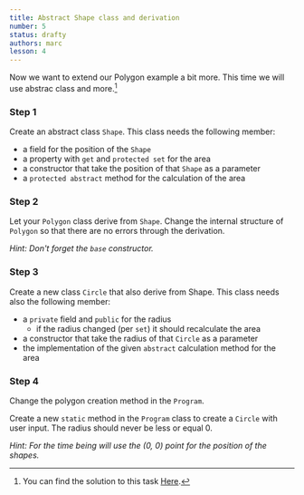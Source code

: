 ```yaml
---
title: Abstract Shape class and derivation
number: 5
status: drafty
authors: marc
lesson: 4
---
```


Now we want to extend our Polygon example a bit more. This time we will use abstrac class and more.[^solution]

[^solution]:
    You can find the solution to this task [Here](https://github.com/satkowski/csharp-solutions/tree/master/04_vererbung_und_polymorphie/01_abstract_shapes).

### Step 1

Create an abstract class `Shape`. This class needs the following member:

- a field for the position of the `Shape`
- a property with `get` and `protected set` for the area
- a constructor that take the position of that `Shape` as a parameter
- a `protected abstract` method for the calculation of the area

### Step 2

Let your `Polygon` class derive from `Shape`. Change the internal structure of `Polygon` so that there are no errors through the derivation.

*Hint: Don't forget the `base` constructor.*

### Step 3

Create a new class `Circle` that also derive from Shape. This class needs also the following member:

- a `private` field and `public` for the radius
  - if the radius changed (per `set`) it should recalculate the area
- a constructor that take the radius of that `Circle` as a parameter
- the implementation of the given `abstract` calculation method for the area

### Step 4

Change the polygon creation method in the `Program`.

Create a new `static` method in the `Program` class to create a `Circle` with user input.
The radius should never be less or equal 0.

*Hint: For the time being will use the (0, 0) point for the position of the shapes.*